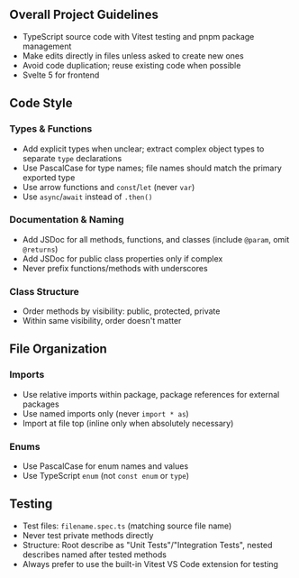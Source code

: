 ## Overall Project Guidelines

- TypeScript source code with Vitest testing and pnpm package management
- Make edits directly in files unless asked to create new ones
- Avoid code duplication; reuse existing code when possible
- Svelte 5 for frontend

## Code Style

### Types & Functions

- Add explicit types when unclear; extract complex object types to separate `type` declarations
- Use PascalCase for type names; file names should match the primary exported type
- Use arrow functions and `const`/`let` (never `var`)
- Use `async`/`await` instead of `.then()`

### Documentation & Naming

- Add JSDoc for all methods, functions, and classes (include `@param`, omit `@returns`)
- Add JSDoc for public class properties only if complex
- Never prefix functions/methods with underscores

### Class Structure

- Order methods by visibility: public, protected, private
- Within same visibility, order doesn't matter

## File Organization

### Imports

- Use relative imports within package, package references for external packages
- Use named imports only (never `import * as`)
- Import at file top (inline only when absolutely necessary)

### Enums

- Use PascalCase for enum names and values
- Use TypeScript `enum` (not `const enum` or `type`)

## Testing

- Test files: `filename.spec.ts` (matching source file name)
- Never test private methods directly
- Structure: Root describe as "Unit Tests"/"Integration Tests", nested describes named after tested methods
- Always prefer to use the built-in Vitest VS Code extension for testing
